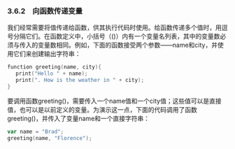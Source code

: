 ### 3.6.2　向函数传递变量

我们经常需要将值传递给函数，供其执行代码时使用。给函数传递多个值时，用逗号分隔它们。在函数定义中，小括号（()）内有一个变量名列表，其中的变量数必须与传入的变量数相同。例如，下面的函数接受两个参数——name和city，并使用它们来创建输出字符串：

```go
function greeting(name, city){
 　print("Hello " + name);
 　print(". How is the weather in " + city);
}
```

要调用函数greeting()，需要传入一个name值和一个city值；这些值可以是直接值，也可以是以前定义的变量。为演示这一点，下面的代码调用了函数greeting()，并传入了变量name和一个直接字符串：

```go
var name = "Brad";
greeting(name, "Florence");
```

